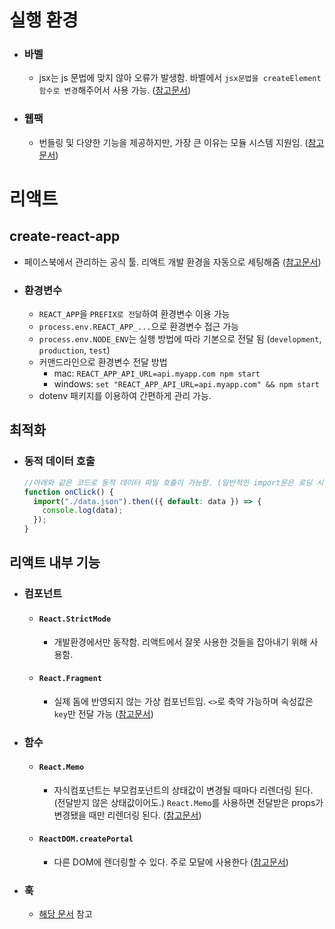 # 실행 환경

- ### **바벨**

  - jsx는 js 문법에 맞지 않아 오류가 발생함. 바벨에서 `jsx문법을 createElement 함수로 변경`해주어서 사용 가능. ([참고문서](../chapter1/1-2/README.md))

- ### **웹팩**

  - 번들링 및 다양한 기능을 제공하지만, 가장 큰 이유는 모듈 시스템 지원임. ([참고문서](../chapter1/1-3/README.md))

# 리액트

## **create-react-app**

- 페이스북에서 관리하는 공식 툴. 리액트 개발 환경을 자동으로 세팅해줌 ([참고문서](../chapter1/1-4~1-6/README.md))
- ### 환경변수
  - `REACT_APP`을 `PREFIX로 전달`하여 환경변수 이용 가능
  - `process.env.REACT_APP_...`으로 환경변수 접근 가능
  - `process.env.NODE_ENV`는 실행 방법에 따라 기본으로 전달 됨 (`development`, `production`, `test`)
  - 커맨드라인으로 환경변수 전달 방법
    - mac: `REACT_APP_API_URL=api.myapp.com npm start`
    - windows: `set "REACT_APP_API_URL=api.myapp.com" && npm start`
  - dotenv 패키지를 이용하여 간편하게 관리 가능.

## **최적화**

- ### 동적 데이터 호출
  ```javascript
  //아래와 같은 코드로 동적 데이터 파일 호출이 가능함. (일반적인 import문은 로딩 시 항상 불러오지만, 아래와 같은 동적 import문은 코드 실행 시점에 불러옴)
  function onClick() {
    import("./data.json").then(({ default: data }) => {
      console.log(data);
    });
  }
  ```

## **리액트 내부 기능**

- ### **컴포넌트**
  - #### `React.StrictMode`
    - 개발환경에서만 동작함. 리액트에서 잘못 사용한 것들을 잡아내기 위해 사용함.
  - #### `React.Fragment`
    - 실제 돔에 반영되지 않는 가상 컴포넌트임. `<>`로 축약 가능하며 속성값은 `key`만 전달 가능 ([참고문서](../chapter2/2-3/README.md))
- ### **함수**
  - #### `React.Memo`
    - 자식컴포넌트는 부모컴포넌트의 상태값이 변경될 때마다 리렌더링 된다. (전달받지 않은 상태값이어도.) `React.Memo`를 사용하면 전달받은 props가 변경됐을 때만 리렌더링 된다. ([참고문서](../chapter2/2-2/README.md))
  - #### `ReactDOM.createPortal`
    - 다른 DOM에 렌더링할 수 있다. 주로 모달에 사용한다 ([참고문서](../chapter2/2-3/README.md))
- ### **훅**
  - [해당 문서](./Hook.md) 참고

